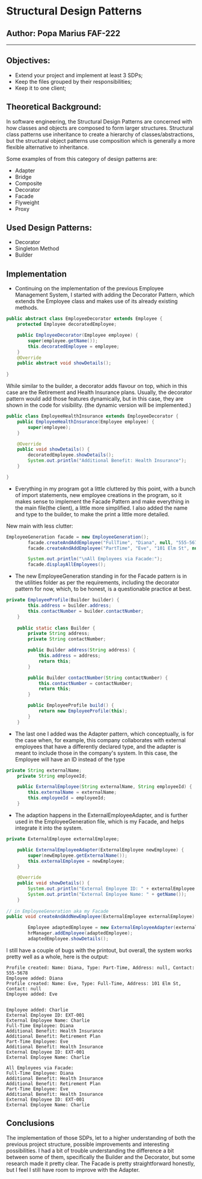 # Structural Design Patterns


## Author: Popa Marius FAF-222

----

## Objectives:

* Extend your project and implement at least 3 SDPs;
* Keep the files grouped by their responsibilities;
* Keep it to one client;

## Theoretical Background:
In software engineering, the Structural Design Patterns are concerned with how classes and objects are composed to form larger structures. Structural class patterns use inheritance to create a hierarchy of classes/abstractions, but the structural object patterns use composition which is generally a more flexible alternative to inheritance.

Some examples of from this category of design patterns are:

* Adapter
* Bridge
* Composite
* Decorator
* Facade
* Flyweight
* Proxy

## Used Design Patterns:

* Decorator
* Singleton Method
* Builder


## Implementation

* Continuing on the implementation of the previous Employee Management System,
I started with adding the Decorator Pattern, which extends the Employee class and makes
use of its already existing methods.
``` java
public abstract class EmployeeDecorator extends Employee {
    protected Employee decoratedEmployee;

    public EmployeeDecorator(Employee employee) {
        super(employee.getName());
        this.decoratedEmployee = employee;
    }
    @Override
    public abstract void showDetails();
    
}
```
While similar to the builder, a decorator adds flavour  on top, which in this case are the Retirement and Health Insurance plans. Usually, the
decorator pattern would add those features dynamically, but in this case, they are shown in the code
for visibility. (the dynamic version will be implemented.)

``` java
public class EmployeeHealthInsurance extends EmployeeDecorator {
    public EmployeeHealthInsurance(Employee employee) {
        super(employee);
    }

    @Override
    public void showDetails() {
        decoratedEmployee.showDetails();
        System.out.println("Additional Benefit: Health Insurance");
    }

}
```

* Everything in my program got a little cluttered by this point, with a bunch of import statements,
new employee creations in the program, so it makes sense to implement the Facade Pattern and make
everything in the main file(the client), a little more simplified. I also added the name and type to the builder,
to make the print a little more detailed.

New main with less clutter:
``` java
EmployeeGeneration facade = new EmployeeGeneration();
        facade.createAndAddEmployee("FullTime", "Diana", null, "555-5678");
        facade.createAndAddEmployee("PartTime", "Eve", "101 Elm St", null);

        System.out.println("\nAll Employees via Facade:");
        facade.displayAllEmployees();


```

* The new EmployeeGeneration standing in for the Facade pattern is in the utilities
folder as per the requirements, including the decorator pattern for now, which, to be
honest, is a questionable practice at best.

``` java
private EmployeeProfile(Builder builder) {
        this.address = builder.address;
        this.contactNumber = builder.contactNumber;
    }
 
    public static class Builder {
        private String address;
        private String contactNumber;

        public Builder address(String address) {
            this.address = address;
            return this;
        }

        public Builder contactNumber(String contactNumber) {
            this.contactNumber = contactNumber;
            return this;
        }

        public EmployeeProfile build() {
            return new EmployeeProfile(this);
        }
    }
```
* The last one I added was the Adapter pattern, which conceptually, is for the case
when, for example, this company collaborates with external employees that have a differently
declared type, and the adapter is meant to include those in the company's system. In this case,
the Employee will have an ID instead of the type

``` java
private String externalName;
    private String employeeId;

    public ExternalEmployee(String externalName, String employeeId) {
        this.externalName = externalName;
        this.employeeId = employeeId;
    }

```
* The adaption happens in the ExternalEmployeeAdapter, and is further used in the EmployeeGeneration file,
which is my Facade, and helps integrate it into the system.

``` java
private ExternalEmployee externalEmployee;

    public ExternalEmployeeAdapter(ExternalEmployee newEmployee) {
        super(newEmployee.getExternalName());
        this.externalEmployee = newEmployee;
    }

    @Override
    public void showDetails() {
        System.out.println("External Employee ID: " + externalEmployee.getEmployeeId());
        System.out.println("External Employee Name: " + getName());
    }
    
// in EmployeeGeneration aka my Facade
public void createAndAddNewEmployee(ExternalEmployee externalEmployee) {

        Employee adaptedEmployee = new ExternalEmployeeAdapter(externalEmployee);
        hrManager.addEmployee(adaptedEmployee);
        adaptedEmployee.showDetails();
```





I still have a couple of bugs with the printout,
but overall, the system works pretty well as a whole, here is the output:
``` 
Profile created: Name: Diana, Type: Part-Time, Address: null, Contact: 555-5678
Employee added: Diana
Profile created: Name: Eve, Type: Full-Time, Address: 101 Elm St, Contact: null
Employee added: Eve


Employee added: Charlie
External Employee ID: EXT-001
External Employee Name: Charlie
Full-Time Employee: Diana
Additional Benefit: Health Insurance
Additional Benefit: Retirement Plan
Part-Time Employee: Eve
Additional Benefit: Health Insurance
External Employee ID: EXT-001
External Employee Name: Charlie

All Employees via Facade:
Full-Time Employee: Diana
Additional Benefit: Health Insurance
Additional Benefit: Retirement Plan
Part-Time Employee: Eve
Additional Benefit: Health Insurance
External Employee ID: EXT-001
External Employee Name: Charlie

```
## Conclusions
The implementation of those SDPs, let to a higher understanding of both the previous project structure,
possible improvements and interesting possibilities. I had a bit of trouble understanding the difference
a bit between some of them, specifically the Builder and the Decorator, but some research made it pretty clear.
The Facade is pretty straightforward honestly, but I feel I still have room to improve with the Adapter.



